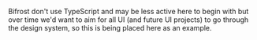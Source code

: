 Bifrost don't use TypeScript and may be less active here to begin with but over time we'd want to aim for all UI (and future UI projects) to go through the design system, so this is being placed here as an example.

